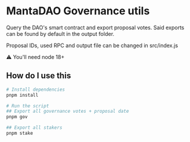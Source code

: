 # MantaDAO Governance utils

Query the DAO's smart contract and export proposal votes. Said exports can be found by default in the output folder.

Proposal IDs, used RPC and output file can be changed in src/index.js

⚠ You'll need node 18+

## How do I use this

```bash
# Install dependencies
pnpm install

# Run the script
## Export all governance votes + proposal date
pnpm gov

## Export all stakers
pnpm stake
```
